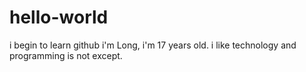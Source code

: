 # hello-world
i begin to learn github
i'm Long, i'm 17 years old.
i like technology and programming is not except.
